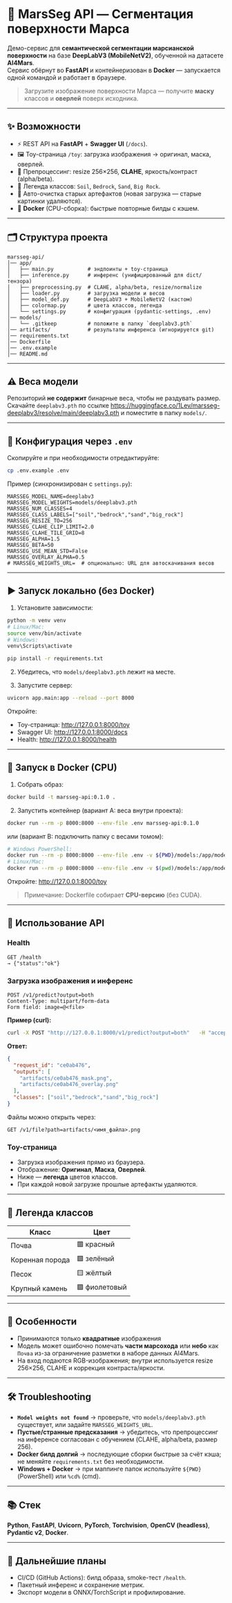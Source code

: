 # 🚀 MarsSeg API — Сегментация поверхности Марса

Демо-сервис для **семантической сегментации марсианской поверхности** на базе **DeepLabV3 (MobileNetV2)**, обученной на датасете **AI4Mars**.  
Сервис обёрнут во **FastAPI** и контейнеризован в **Docker** — запускается одной командой и работает в браузере.

> Загрузите изображение поверхности Марса — получите **маску** классов и **оверлей** поверх исходника.

---

## ✨ Возможности

- ⚡ REST API на **FastAPI** + **Swagger UI** (`/docs`).
- 🖼️ Toy-страница `/toy`: загрузка изображения → оригинал, маска, оверлей.
- 🧪 Препроцессинг: resize 256×256, **CLAHE**, яркость/контраст (alpha/beta).
- 🎨 Легенда классов: `Soil`, `Bedrock`, `Sand`, `Big Rock`.
- 🧹 Авто-очистка старых артефактов (новая загрузка — старые картинки удаляются).
- 🐳 **Docker** (CPU-сборка): быстрые повторные билды с кэшем.

---

## 🗂️ Структура проекта

```
marsseg-api/
│── app/
│   ├── main.py           # эндпоинты + toy-страница
│   ├── inference.py      # инференс (унифицированный для dict/тензора)
│   ├── preprocessing.py  # CLAHE, alpha/beta, resize/normalize
│   ├── loader.py         # загрузка модели и весов
│   ├── model_def.py      # DeepLabV3 + MobileNetV2 (кастом)
│   ├── colormap.py       # цвета классов, легенда
│   └── settings.py       # конфигурация (pydantic-settings, .env)
│── models/
│   └── .gitkeep          # положите в папку `deeplabv3.pth`
│── artifacts/            # результаты инференса (игнорируется git)
│── requirements.txt
│── Dockerfile
│── .env.example
│── README.md
```

---

## ⚠️ Веса модели

Репозиторий **не содержит** бинарные веса, чтобы не раздувать размер.  
Скачайте `deeplabv3.pth` по ссылке https://huggingface.co/1Lev/marsseg-deeplabv3/resolve/main/deeplabv3.pth и поместите в папку `models/`.

---

## 🔧 Конфигурация через `.env`

Скопируйте и при необходимости отредактируйте:
```bash
cp .env.example .env
```

Пример (синхронизирован с `settings.py`):
```env
MARSSEG_MODEL_NAME=deeplabv3
MARSSEG_MODEL_WEIGHTS=models/deeplabv3.pth
MARSSEG_NUM_CLASSES=4
MARSSEG_CLASS_LABELS=["soil","bedrock","sand","big_rock"]
MARSSEG_RESIZE_TO=256
MARSSEG_CLAHE_CLIP_LIMIT=2.0
MARSSEG_CLAHE_TILE_GRID=8
MARSSEG_ALPHA=1.5
MARSSEG_BETA=50
MARSSEG_USE_MEAN_STD=False
MARSSEG_OVERLAY_ALPHA=0.5
# MARSSEG_WEIGHTS_URL=  # опционально: URL для автоскачивания весов
```

---

## ▶️ Запуск локально (без Docker)

1) Установите зависимости:
```bash
python -m venv venv
# Linux/Mac:
source venv/bin/activate
# Windows:
venv\Scripts\activate

pip install -r requirements.txt
```

2) Убедитесь, что `models/deeplabv3.pth` лежит на месте.

3) Запустите сервер:
```bash
uvicorn app.main:app --reload --port 8000
```

Откройте:
- Toy-страница: http://127.0.0.1:8000/toy  
- Swagger UI: http://127.0.0.1:8000/docs  
- Health: http://127.0.0.1:8000/health

---

## 🐳 Запуск в Docker (CPU)

1) Собрать образ:
```bash
docker build -t marsseg-api:0.1.0 .
```

2) Запустить контейнер (вариант A: веса внутри проекта):
```bash
docker run --rm -p 8000:8000 --env-file .env marsseg-api:0.1.0
```

или (вариант B: подключить папку с весами томом):
```bash
# Windows PowerShell:
docker run --rm -p 8000:8000 --env-file .env -v ${PWD}/models:/app/models marsseg-api:0.1.0
# Linux/Mac:
docker run --rm -p 8000:8000 --env-file .env -v $(pwd)/models:/app/models marsseg-api:0.1.0
```

Откройте: http://127.0.0.1:8000/toy

> Примечание: Dockerfile собирает **CPU-версию** (без CUDA).

---

## 🧪 Использование API

### Health
```
GET /health
→ {"status":"ok"}
```

### Загрузка изображения и инференс
```
POST /v1/predict?output=both
Content-Type: multipart/form-data
Form field: image=@<file>
```

**Пример (curl):**
```bash
curl -X POST "http://127.0.0.1:8000/v1/predict?output=both"   -H "accept: application/json"   -H "Content-Type: multipart/form-data"   -F "image=@test.jpg"
```

**Ответ:**
```json
{
  "request_id": "ce0ab476",
  "outputs": [
    "artifacts/ce0ab476_mask.png",
    "artifacts/ce0ab476_overlay.png"
  ],
  "classes": ["soil","bedrock","sand","big_rock"]
}
```

Файлы можно открыть через:
```
GET /v1/file?path=artifacts/<имя_файла>.png
```

### Toy-страница
- Загрузка изображения прямо из браузера.
- Отображение: **Оригинал**, **Маска**, **Оверлей**.
- Ниже — **легенда** цветов классов.
- При каждой новой загрузке прошлые артефакты удаляются.

---

## 🎨 Легенда классов

| Класс      | Цвет    |
|------------|---------|
| Почва       | 🟥 красный |
| Коренная порода    | 🟩 зелёный |
| Песок       | 🟨 жёлтый  |
| Крупный камень   | 🟪 фиолетовый |

---

## 📌 Особенности

- Принимаются только **квадратные** изображения
- Модель может ошибочно помечать **части марсохода** или **небо** как `Почва` из-за ограничение разметки в наборе данных AI4Mars.
- На вход подаются RGB-изображения; внутри используется resize 256×256, CLAHE и коррекция контраста/яркости.

---

## 🛠️ Troubleshooting

- **`Model weights not found`** → проверьте, что `models/deeplabv3.pth` существует, или задайте `MARSSEG_WEIGHTS_URL`.
- **Пустые/странные предсказания** → убедитесь, что препроцессинг на инференсе согласован с обучением (CLAHE, alpha/beta, размер 256).
- **Docker билд долгий** → последующие сборки быстрые за счёт кэша; не меняйте `requirements.txt` без необходимости.
- **Windows + Docker** → при маппинге папок используйте `${PWD}` (PowerShell) или `%cd%` (cmd).

---

## 📚 Стек

**Python**, **FastAPI**, **Uvicorn**, **PyTorch**, **Torchvision**, **OpenCV (headless)**, **Pydantic v2**, **Docker**.

---

## 🔮 Дальнейшие планы

- CI/CD (GitHub Actions): билд образа, smoke-тест `/health`.
- Пакетный инференс и сохранение метрик.
- Экспорт модели в ONNX/TorchScript и профилирование.
